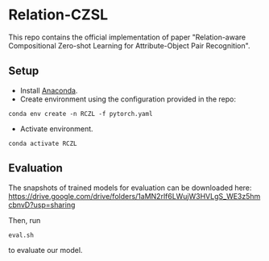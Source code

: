 # Relation-CZSL
This repo contains the official implementation of paper "Relation-aware Compositional Zero-shot Learning for Attribute-Object Pair Recognition".

## Setup
- Install [Anaconda](https://www.anaconda.com/products/individual).
- Create environment using the configuration provided in the repo: 
```
conda env create -n RCZL -f pytorch.yaml
```
- Activate environment.
```
conda activate RCZL
```

## Evaluation
The snapshots of trained models for evaluation can be downloaded here: https://drive.google.com/drive/folders/1aMN2rlf6LWujW3HVLgS_WE3z5hmcbnvD?usp=sharing

Then, run 
```
eval.sh 
```
to evaluate our model.
